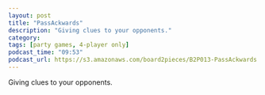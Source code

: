 ```yaml
---
layout: post
title: "PassAckwards"
description: "Giving clues to your opponents."
category: 
tags: [party games, 4-player only]
podcast_time: "09:53"
podcast_url: https://s3.amazonaws.com/board2pieces/B2P013-PassAckwards.mp3
---
```


Giving clues to your opponents.